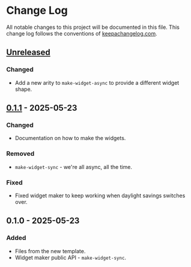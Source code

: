 # Change Log
All notable changes to this project will be documented in this file. This change log follows the conventions of [keepachangelog.com](http://keepachangelog.com/).

## [Unreleased]
### Changed
- Add a new arity to `make-widget-async` to provide a different widget shape.

## [0.1.1] - 2025-05-23
### Changed
- Documentation on how to make the widgets.

### Removed
- `make-widget-sync` - we're all async, all the time.

### Fixed
- Fixed widget maker to keep working when daylight savings switches over.

## 0.1.0 - 2025-05-23
### Added
- Files from the new template.
- Widget maker public API - `make-widget-sync`.

[Unreleased]: https://sourcehost.site/your-name/app_nutri/compare/0.1.1...HEAD
[0.1.1]: https://sourcehost.site/your-name/app_nutri/compare/0.1.0...0.1.1
